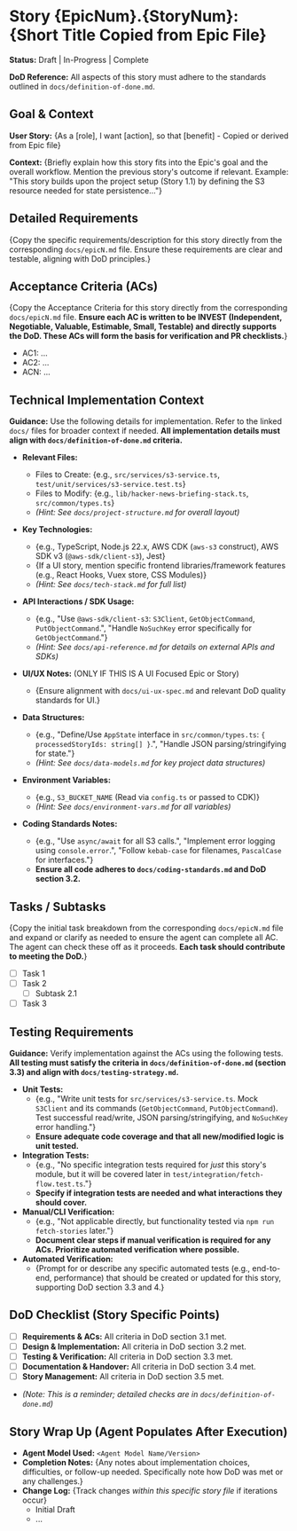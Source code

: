 # Story {EpicNum}.{StoryNum}: {Short Title Copied from Epic File}

**Status:** Draft | In-Progress | Complete

**DoD Reference:** All aspects of this story must adhere to the standards outlined in `docs/definition-of-done.md`.

## Goal & Context

**User Story:** {As a [role], I want [action], so that [benefit] - Copied or derived from Epic file}

**Context:** {Briefly explain how this story fits into the Epic's goal and the overall workflow. Mention the previous story's outcome if relevant. Example: "This story builds upon the project setup (Story 1.1) by defining the S3 resource needed for state persistence..."}

## Detailed Requirements

{Copy the specific requirements/description for this story directly from the corresponding `docs/epicN.md` file. Ensure these requirements are clear and testable, aligning with DoD principles.}

## Acceptance Criteria (ACs)

{Copy the Acceptance Criteria for this story directly from the corresponding `docs/epicN.md` file. **Ensure each AC is written to be INVEST (Independent, Negotiable, Valuable, Estimable, Small, Testable) and directly supports the DoD. These ACs will form the basis for verification and PR checklists.**}

- AC1: ...
- AC2: ...
- ACN: ...

## Technical Implementation Context

**Guidance:** Use the following details for implementation. Refer to the linked `docs/` files for broader context if needed. **All implementation details must align with `docs/definition-of-done.md` criteria.**

- **Relevant Files:**
  - Files to Create: {e.g., `src/services/s3-service.ts`, `test/unit/services/s3-service.test.ts`}
  - Files to Modify: {e.g., `lib/hacker-news-briefing-stack.ts`, `src/common/types.ts`}
  - _(Hint: See `docs/project-structure.md` for overall layout)_

- **Key Technologies:**
  - {e.g., TypeScript, Node.js 22.x, AWS CDK (`aws-s3` construct), AWS SDK v3 (`@aws-sdk/client-s3`), Jest}
  - {If a UI story, mention specific frontend libraries/framework features (e.g., React Hooks, Vuex store, CSS Modules)}
  - _(Hint: See `docs/tech-stack.md` for full list)_

- **API Interactions / SDK Usage:**
  - {e.g., "Use `@aws-sdk/client-s3`: `S3Client`, `GetObjectCommand`, `PutObjectCommand`.", "Handle `NoSuchKey` error specifically for `GetObjectCommand`."}
  - _(Hint: See `docs/api-reference.md` for details on external APIs and SDKs)_

- **UI/UX Notes:** (ONLY IF THIS IS A UI Focused Epic or Story)
  - {Ensure alignment with `docs/ui-ux-spec.md` and relevant DoD quality standards for UI.}

- **Data Structures:**
  - {e.g., "Define/Use `AppState` interface in `src/common/types.ts`: `{ processedStoryIds: string[] }`.", "Handle JSON parsing/stringifying for state."}
  - _(Hint: See `docs/data-models.md` for key project data structures)_

- **Environment Variables:**
  - {e.g., `S3_BUCKET_NAME` (Read via `config.ts` or passed to CDK)}
  - _(Hint: See `docs/environment-vars.md` for all variables)_

- **Coding Standards Notes:**
  - {e.g., "Use `async/await` for all S3 calls.", "Implement error logging using `console.error`.", "Follow `kebab-case` for filenames, `PascalCase` for interfaces."}
  - **Ensure all code adheres to `docs/coding-standards.md` and DoD section 3.2.**

## Tasks / Subtasks

{Copy the initial task breakdown from the corresponding `docs/epicN.md` file and expand or clarify as needed to ensure the agent can complete all AC. The agent can check these off as it proceeds. **Each task should contribute to meeting the DoD.**}

- [ ] Task 1
- [ ] Task 2
  - [ ] Subtask 2.1
- [ ] Task 3

## Testing Requirements

**Guidance:** Verify implementation against the ACs using the following tests. **All testing must satisfy the criteria in `docs/definition-of-done.md` (section 3.3) and align with `docs/testing-strategy.md`.**

- **Unit Tests:**
  - {e.g., "Write unit tests for `src/services/s3-service.ts`. Mock `S3Client` and its commands (`GetObjectCommand`, `PutObjectCommand`). Test successful read/write, JSON parsing/stringifying, and `NoSuchKey` error handling."}
  - **Ensure adequate code coverage and that all new/modified logic is unit tested.**
- **Integration Tests:**
  - {e.g., "No specific integration tests required for _just_ this story's module, but it will be covered later in `test/integration/fetch-flow.test.ts`."}
  - **Specify if integration tests are needed and what interactions they should cover.**
- **Manual/CLI Verification:**
  - {e.g., "Not applicable directly, but functionality tested via `npm run fetch-stories` later."}
  - **Document clear steps if manual verification is required for any ACs. Prioritize automated verification where possible.**
- **Automated Verification:**
  - {Prompt for or describe any specific automated tests (e.g., end-to-end, performance) that should be created or updated for this story, supporting DoD section 3.3 and 4.}

## DoD Checklist (Story Specific Points)

- [ ] **Requirements & ACs:** All criteria in DoD section 3.1 met.
- [ ] **Design & Implementation:** All criteria in DoD section 3.2 met.
- [ ] **Testing & Verification:** All criteria in DoD section 3.3 met.
- [ ] **Documentation & Handover:** All criteria in DoD section 3.4 met.
- [ ] **Story Management:** All criteria in DoD section 3.5 met.
- _(Note: This is a reminder; detailed checks are in `docs/definition-of-done.md`)_

## Story Wrap Up (Agent Populates After Execution)

- **Agent Model Used:** `<Agent Model Name/Version>`
- **Completion Notes:** {Any notes about implementation choices, difficulties, or follow-up needed. Specifically note how DoD was met or any challenges.}
- **Change Log:** {Track changes _within this specific story file_ if iterations occur}
  - Initial Draft
  - ...
